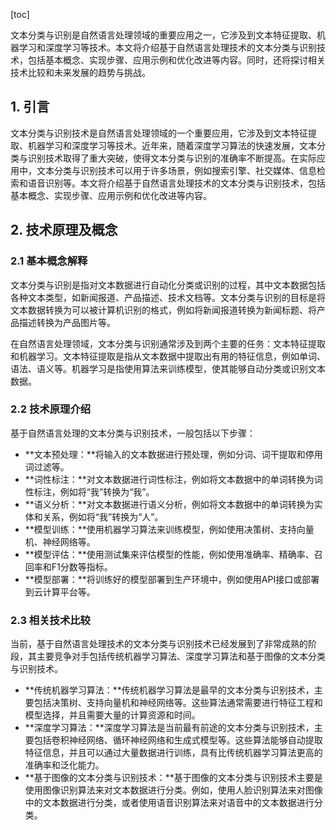 
[toc]                    
                
                
文本分类与识别是自然语言处理领域的重要应用之一，它涉及到文本特征提取、机器学习和深度学习等技术。本文将介绍基于自然语言处理技术的文本分类与识别技术，包括基本概念、实现步骤、应用示例和优化改进等内容。同时，还将探讨相关技术比较和未来发展的趋势与挑战。

## 1. 引言

文本分类与识别技术是自然语言处理领域的一个重要应用，它涉及到文本特征提取、机器学习和深度学习等技术。近年来，随着深度学习算法的快速发展，文本分类与识别技术取得了重大突破，使得文本分类与识别的准确率不断提高。在实际应用中，文本分类与识别技术可以用于许多场景，例如搜索引擎、社交媒体、信息检索和语音识别等。本文将介绍基于自然语言处理技术的文本分类与识别技术，包括基本概念、实现步骤、应用示例和优化改进等内容。

## 2. 技术原理及概念

### 2.1 基本概念解释

文本分类与识别是指对文本数据进行自动化分类或识别的过程，其中文本数据包括各种文本类型，如新闻报道、产品描述、技术文档等。文本分类与识别的目标是将文本数据转换为可以被计算机识别的格式，例如将新闻报道转换为新闻标题、将产品描述转换为产品图片等。

在自然语言处理领域，文本分类与识别通常涉及到两个主要的任务：文本特征提取和机器学习。文本特征提取是指从文本数据中提取出有用的特征信息，例如单词、语法、语义等。机器学习是指使用算法来训练模型，使其能够自动分类或识别文本数据。

### 2.2 技术原理介绍

基于自然语言处理的文本分类与识别技术，一般包括以下步骤：

- **文本预处理：**将输入的文本数据进行预处理，例如分词、词干提取和停用词过滤等。
- **词性标注：**对文本数据进行词性标注，例如将文本数据中的单词转换为词性标注，例如将“我”转换为“我”。
- **语义分析：**对文本数据进行语义分析，例如将文本数据中的单词转换为实体和关系，例如将“我”转换为“人”。
- **模型训练：**使用机器学习算法来训练模型，例如使用决策树、支持向量机、神经网络等。
- **模型评估：**使用测试集来评估模型的性能，例如使用准确率、精确率、召回率和F1分数等指标。
- **模型部署：**将训练好的模型部署到生产环境中，例如使用API接口或部署到云计算平台等。

### 2.3 相关技术比较

当前，基于自然语言处理技术的文本分类与识别技术已经发展到了非常成熟的阶段，其主要竞争对手包括传统机器学习算法、深度学习算法和基于图像的文本分类与识别技术。

- **传统机器学习算法：**传统机器学习算法是最早的文本分类与识别技术，主要包括决策树、支持向量机和神经网络等。这些算法通常需要进行特征工程和模型选择，并且需要大量的计算资源和时间。
- **深度学习算法：**深度学习算法是当前最有前途的文本分类与识别技术，主要包括卷积神经网络、循环神经网络和生成式模型等。这些算法能够自动提取特征信息，并且可以通过大量数据进行训练，具有比传统机器学习算法更高的准确率和泛化能力。
- **基于图像的文本分类与识别技术：**基于图像的文本分类与识别技术主要是使用图像识别算法来对文本数据进行分类。例如，使用人脸识别算法来对图像中的文本数据进行分类，或者使用语音识别算法来对语音中的文本数据进行分类。

